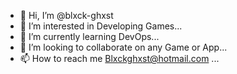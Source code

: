 - 👋 Hi, I’m @blxck-ghxst
- 👀 I’m interested in Developing Games...
- 🌱 I’m currently learning DevOps...
- 💞️ I’m looking to collaborate on any Game or App...
- 📫 How to reach me Blxckghxst@hotmail.com ...

<!---
blxck-ghxst/blxck-ghxst is a ✨ special ✨ repository because its `README.md` (this file) appears on your GitHub profile.
You can click the Preview link to take a look at your changes.
--->
